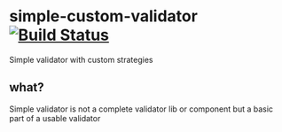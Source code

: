 # simple-custom-validator [![Build Status](https://travis-ci.org/Hubu/simple-validator.svg?branch=master)](https://travis-ci.org/Hubu/simple-validator)
Simple validator with custom strategies

## what?
Simple validator is not a complete validator lib or component but a basic part of a usable validator

